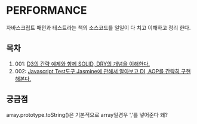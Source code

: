 # PERFORMANCE
자바스크립트 패턴과 테스트라는 책의 소스코드를 일일이 다 치고 이해하고 정리 한다.

## 목차
1. 001: [D3의 간략 예제와 함께 SOLID, DRY의 개념을 이해한다.](https://github.com/agatespider/MP/tree/master/JAVASCRIPT/PATTERN01/001)
2. 002: [Javascript Test도구 Jasmine에 관해서 알아보고 DI, AOP를 간략히 구현해본다.](https://github.com/agatespider/MP/tree/master/JAVASCRIPT/PATTERN01/002)


## 궁금점
array.prototype.toString()은 기본적으로 array일경우 ','를 넣어준다 왜?


